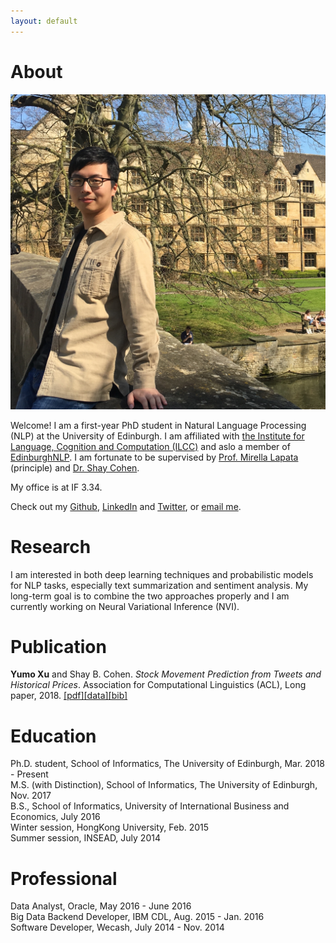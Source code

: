 ```yaml
---
layout: default
---
```


# About

<img class="profile-picture" src="photo.JPG">

Welcome! I am a first-year PhD student in Natural Language Processing (NLP) at the University of Edinburgh. I am affiliated with [the Institute for Language, Cognition and Computation (ILCC)](http://web.inf.ed.ac.uk/ilcc) and aslo a member of [EdinburghNLP](http://edinburghnlp.inf.ed.ac.uk/). I am fortunate to be supervised by [Prof. Mirella Lapata](http://homepages.inf.ed.ac.uk/mlap/) (principle) and [Dr. Shay Cohen](http://homepages.inf.ed.ac.uk/scohen/).

My office is at IF 3.34.   

Check out my [Github](https://github.com/yumoxu), [LinkedIn](https://www.linkedin.com/in/yumo-xu-aa81aba5)
and [Twitter](https://twitter.com/yumo_xu), or [email me](mailto:yumo.xu@ed.ac.uk).   

# Research

I am interested in both deep learning techniques and probabilistic models for NLP tasks, especially text summarization and sentiment analysis. My long-term goal is to combine the two approaches properly and I am currently working on Neural Variational Inference (NVI).

# Publication
**Yumo Xu** and Shay B. Cohen. *Stock Movement Prediction from Tweets and Historical Prices*. Association for Computational Linguistics (ACL), Long paper, 2018. [[pdf]]()[[data]](https://github.com/yumoxu/stocknet-dataset)[[bib]](https://yumoxu.github.io/acl18-stocknet.bib)

# Education

Ph.D. student, School of Informatics, The University of Edinburgh, Mar. 2018 - Present  
M.S. (with Distinction), School of Informatics, The University of Edinburgh, Nov. 2017  
B.S., School of Informatics, University of International Business and Economics, July 2016  
Winter session, HongKong University, Feb. 2015  
Summer session, INSEAD, July 2014  

# Professional

Data Analyst, Oracle, May 2016 - June 2016  
Big Data Backend Developer, IBM CDL, Aug. 2015 - Jan. 2016  
Software Developer, Wecash, July 2014 - Nov. 2014

<!--
- Area of research: text summarisation  
- Supervisor: Prof. Mirella Lapata and Dr. Shay Cohen  
- Sponsor: [IARPA](https://www.iarpa.gov/)

- Area of study: NLP and machine learning  
- Supervisor: Dr. Shay Cohen

- Area of study: text mining and social computing  
- Supervisor: Prof. Bing Li  


## HONORS AND AWARDS
* MATERIAL PhD Studentship, UoE  
* Comprehensive Scholarship \* 2, UIBE  
* University Outstanding Graduation Dissertation 1st, UIBE  
* Mobile Application Development Challenge 1st, UIBE
* Entrepreneurship Summer School "Presentation to Investors" 1st, Brussels 
* China Undergraduate Mathematical Contest in Modeling, First Prize, Beijing 
* Electronic Commerce Innovation Challenge, Grand Prize, Beijing 
-->
&nbsp;&nbsp;
&nbsp;&nbsp;
&nbsp;&nbsp;